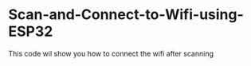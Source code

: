 # Scan-and-Connect-to-Wifi-using-ESP32
This code wil show you how to connect the wifi after scanning
